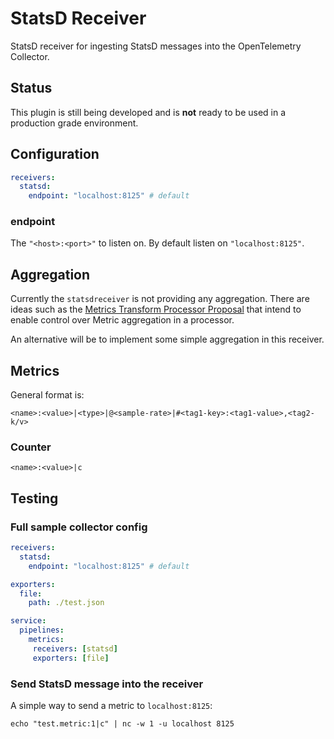 # StatsD Receiver

StatsD receiver for ingesting StatsD messages into the OpenTelemetry Collector.

## Status

This plugin is still being developed and is **not** ready to be used in a production grade environment.

## Configuration

```yaml
receivers:
  statsd:
    endpoint: "localhost:8125" # default
```

### endpoint

The `"<host>:<port>"` to listen on. By default listen on `"localhost:8125"`.

## Aggregation

Currently the `statsdreceiver` is not providing any aggregation. There are ideas such as the [Metrics Transform Processor Proposal](https://github.com/open-telemetry/opentelemetry-collector-contrib/issues/332) that intend to enable control over Metric aggregation in a processor.

An alternative will be to implement some simple aggregation in this receiver.

## Metrics

General format is:

`<name>:<value>|<type>|@<sample-rate>|#<tag1-key>:<tag1-value>,<tag2-k/v>`

### Counter

`<name>:<value>|c`

<!-- ### Gauge

`<name>:<value>|g`

### Timer/Histogram

`<name>:<value>|<ms/h>|@<sample-rate>` -->

## Testing

### Full sample collector config

```yaml
receivers:
  statsd:
    endpoint: "localhost:8125" # default

exporters:
  file:
    path: ./test.json

service:
  pipelines:
    metrics:
     receivers: [statsd]
     exporters: [file]
```

### Send StatsD message into the receiver

A simple way to send a metric to `localhost:8125`:

`echo "test.metric:1|c" | nc -w 1 -u localhost 8125`
